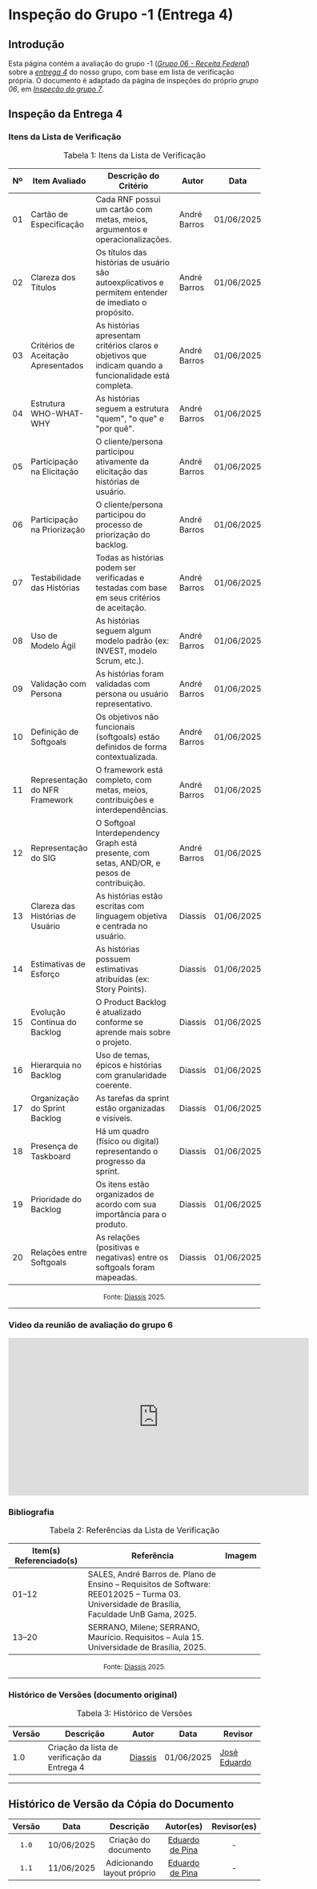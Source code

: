 # Inspeção do Grupo -1 (Entrega 4)

## Introdução

Esta página contém a avaliação do grupo -1 ([*Grupo 06 - Receita Federal*](https://github.com/Requisitos-de-Software/2025.1-ReceitaFederal)) sobre a [*entrega 4*](https://requisitos-de-software.github.io/2025.1-FGTS/Entregas/Entrega-4/) do nosso grupo, com base em lista de verificação própria. O documento é adaptado da página de inspeções do próprio *grupo 06*, em [*Inspeção do grupo 7*](https://requisitos-de-software.github.io/2025.1-ReceitaFederal/inspecao/entrega04/inspecao-grupo7-4/).

## Inspeção da Entrega 4

### Itens da Lista de Verificação

<font size="3"><p style="text-align: center">Tabela 1: Itens da Lista de Verificação</p></font>

| Nº | Item Avaliado | Descrição do Critério | Autor | Data | Status |
|----|----------------|------------------------|--------|------|--------|
| 01 | Cartão de Especificação | Cada RNF possui um cartão com metas, meios, argumentos e operacionalizações. | André Barros | 01/06/2025 | Sim |
| 02 | Clareza dos Títulos | Os títulos das histórias de usuário são autoexplicativos e permitem entender de imediato o propósito. | André Barros | 01/06/2025 | Sim  |
| 03 | Critérios de Aceitação Apresentados | As histórias apresentam critérios claros e objetivos que indicam quando a funcionalidade está completa. | André Barros | 01/06/2025 | Sim  |
| 04 | Estrutura WHO-WHAT-WHY | As histórias seguem a estrutura "quem", "o que" e "por quê". | André Barros | 01/06/2025 | Sim |
| 05 | Participação na Elicitação | O cliente/persona participou ativamente da elicitação das histórias de usuário. | André Barros | 01/06/2025 | Sim |
| 06 | Participação na Priorização | O cliente/persona participou do processo de priorização do backlog. | André Barros | 01/06/2025 | Sim |
| 07 | Testabilidade das Histórias | Todas as histórias podem ser verificadas e testadas com base em seus critérios de aceitação. | André Barros | 01/06/2025 | Sim |
| 08 | Uso de Modelo Ágil | As histórias seguem algum modelo padrão (ex: INVEST, modelo Scrum, etc.). | André Barros | 01/06/2025 | Sim  |
| 09 | Validação com Persona | As histórias foram validadas com persona ou usuário representativo. | André Barros | 01/06/2025 | Sim |
| 10 | Definição de Softgoals | Os objetivos não funcionais (softgoals) estão definidos de forma contextualizada. | André Barros | 01/06/2025 | Sim |
| 11 | Representação do NFR Framework | O framework está completo, com metas, meios, contribuições e interdependências. | André Barros | 01/06/2025 | Sim |
| 12 | Representação do SIG | O Softgoal Interdependency Graph está presente, com setas, AND/OR, e pesos de contribuição. | André Barros | 01/06/2025 | Sim |
| 13 | Clareza das Histórias de Usuário | As histórias estão escritas com linguagem objetiva e centrada no usuário. | Diassis | 01/06/2025 | Sim |
| 14 | Estimativas de Esforço | As histórias possuem estimativas atribuídas (ex: Story Points). | Diassis | 01/06/2025 | Sim  |
| 15 | Evolução Contínua do Backlog | O Product Backlog é atualizado conforme se aprende mais sobre o projeto. | Diassis | 01/06/2025 | Sim |
| 16 | Hierarquia no Backlog | Uso de temas, épicos e histórias com granularidade coerente. | Diassis | 01/06/2025 | Sim |
| 17 | Organização do Sprint Backlog | As tarefas da sprint estão organizadas e visíveis. | Diassis | 01/06/2025 | Incompleto |
| 18 | Presença de Taskboard | Há um quadro (físico ou digital) representando o progresso da sprint. | Diassis | 01/06/2025 | Não |
| 19 | Prioridade do Backlog | Os itens estão organizados de acordo com sua importância para o produto. | Diassis | 01/06/2025 | Sim |
| 20 | Relações entre Softgoals | As relações (positivas e negativas) entre os softgoals foram mapeadas. | Diassis | 01/06/2025 | Sim |

<font size="2"><p style="text-align: center">Fonte: [Diassis](https://github.com/Diaxiz) 2025.</p></font>

---

### Video da reunião de avaliação do grupo 6

<iframe width="600" height="315" 
        src="https://www.youtube.com/embed/mdkK5eVJFPs" 
        title="YouTube video player" 
        frameborder="0" 
        allow="accelerometer; autoplay; clipboard-write; encrypted-media; gyroscope; picture-in-picture; web-share" 
        referrerpolicy="strict-origin-when-cross-origin" 
        allowfullscreen>
</iframe>


### Bibliografia

<font size="3"><p style="text-align: center">Tabela 2: Referências da Lista de Verificação</p></font>

| Item(s) Referenciado(s) | Referência | Imagem |
|--------------------------|------------|--------|
| 01–12 | SALES, André Barros de. Plano de Ensino – Requisitos de Software: REE012025 – Turma 03. Universidade de Brasília, Faculdade UnB Gama, 2025. |
| 13–20 | SERRANO, Milene; SERRANO, Maurício. Requisitos – Aula 15. Universidade de Brasília, 2025. |

<font size="2"><p style="text-align: center">Fonte: [Diassis](https://github.com/Diaxiz) 2025.</p></font>

---

### Histórico de Versões (documento original)

<font size="3"><p style="text-align: center">Tabela 3: Histórico de Versões</p></font>

| Versão | Descrição | Autor | Data | Revisor |
|--------|-----------|--------|------|---------|
| 1.0 | Criação da lista de verificação da Entrega 4 | [Diassis](https://github.com/Diaxiz) | 01/06/2025 | [José Eduardo](https://github.com/jevprado) |


---

## Histórico de Versão da Cópia do Documento

| Versão | Data | Descrição | Autor(es) | Revisor(es) |
| :-: | :-: | :-: | :-: | :-: |
| `1.0` | 10/06/2025 | Criação do documento | [Eduardo de Pina](https://github.com/eduardodpms) | - |
| `1.1` | 11/06/2025 | Adicionando layout próprio | [Eduardo de Pina](https://github.com/eduardodpms) | - |
